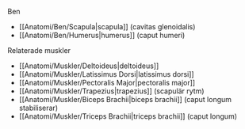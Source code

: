 Ben
- [[Anatomi/Ben/Scapula|scapula]] (cavitas glenoidalis)
- [[Anatomi/Ben/Humerus|humerus]] (caput humeri)

Relaterade muskler
- [[Anatomi/Muskler/Deltoideus|deltoideus]]
- [[Anatomi/Muskler/Latissimus Dorsi|latissimus dorsi]]
- [[Anatomi/Muskler/Pectoralis Major|pectoralis major]]
- [[Anatomi/Muskler/Trapezius|trapezius]] (scapulär rytm)
- [[Anatomi/Muskler/Biceps Brachii|biceps brachii]] (caput longum stabiliserar)
- [[Anatomi/Muskler/Triceps Brachii|triceps brachii]] (caput longum)
